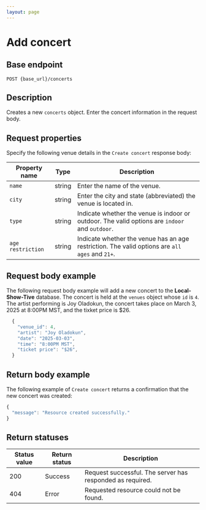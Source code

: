 ```yaml
---
layout: page
---
```


# Add concert

## Base endpoint

```shell
POST {base_url}/concerts
```

## Description

Creates a new `concerts` object. Enter the concert information in the request body.

## Request properties

Specify the following venue details in the `Create concert` response body:

| Property name | Type | Description |
| ------------- | ----------- | ----------- |
| `name` | string | Enter the name of the venue. |
| `city` | string | Enter the city and state (abbreviated) the venue is located in. |
| `type` | string | Indicate whether the venue is indoor or outdoor. The valid options are `indoor` and `outdoor`. |
| `age restriction` | string | Indicate whether the venue has an age restriction. The valid options are `all ages` and `21+`.  |

## Request body example

The following request body example will add a new concert to the **Local-Show-Tive** database. The concert is held at the `venues` object whose `id` is `4`. The artist performing is Joy Oladokun, the concert takes place on March 3, 2025 at 8:00PM MST, and the tixket price is $26.

```js
  {
    "venue_id": 4,
    "artist": "Joy Oladokun",
    "date": "2025-03-03",
    "time": "8:00PM MST",
    "ticket price": "$26",
  }

```

## Return body example

The following example of `Create concert` returns a confirmation that the new concert was created:

```js
{
  "message": "Resource created successfully."
}

```

## Return statuses

| Status value | Return status | Description |
| ------------- | ----------- | ----------- |
| 200 | Success | Request successful. The server has responded as required. |
| 404 | Error | Requested resource could not be found. |
